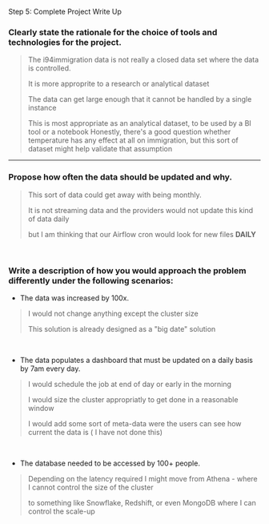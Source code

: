 
Step 5: Complete Project Write Up
### Clearly state the rationale for the choice of tools and technologies for the project.

> The i94immigration data is not really a closed data set where the data is controlled.
> 
> It is more approprite to a research or analytical dataset
>
> The data can get large enough that it cannot be handled by a single instance
> 
> This is most appropriate as an analytical dataset, to be used by a BI tool or a notebook
> Honestly, there's a good question whether temperature has any effect at all on immigration, but this sort of dataset might help validate that assumption


---


### Propose how often the data should be updated and why.
> This sort of data could get away with being monthly.
> 
> It is not streaming data and the providers would not update this kind of data daily
> 
> but I am thinking that our Airflow cron would look for new files **DAILY**

<br/>

### Write a description of how you would approach the problem differently under the following scenarios:

* The data was increased by 100x.
> I would not change anything except the cluster size
> 
> This solution is already designed as a "big date" solution

<br/>

* The data populates a dashboard that must be updated on a daily basis by 7am every day.
> I would schedule the job at end of day or early in the morning
> 
> I would size the cluster appropriatly to get done in a reasonable window
> 
> I would add some sort of meta-data were the users can see how current the data is  ( I have not done this)



<br/>

* The database needed to be accessed by 100+ people.
> Depending on the latency required I might move from Athena - where I cannot control the size of the cluster
> 
> to something like Snowflake, Redshift, or even MongoDB where I can control the scale-up
